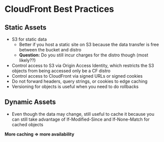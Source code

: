 # CloudFront Best Practices

## Static Assets
- S3 for static data
	- Better if you host a static site on S3 because the data transfer is free between the bucket and distro
	- **Question:** Do you still incur charges for the distro though (most likely??)
- Control access to S3 via Origin Access Identity, which restricts the S3 objects from being accessed only be a CF distro
- Control access to CloudFront via signed URLs or signed cookies
- Do not forward headers, query strings, or cookies to edge caching
- Versioning for objects is useful when you need to do rollbacks

## Dynamic Assets
- Even though the data may change, still useful to cache it because you can still take advantage of If-Modified-Since and If-None-Match for cached objects

**More caching => more availability**
